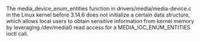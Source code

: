 The media_device_enum_entities function in drivers/media/media-device.c in the Linux kernel before 3.14.6 does not initialize a certain data structure, which allows local users to obtain sensitive information from kernel memory by leveraging /dev/media0 read access for a MEDIA_IOC_ENUM_ENTITIES ioctl call.